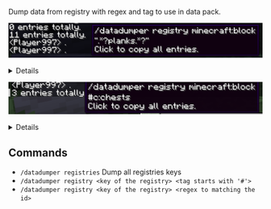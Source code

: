 Dump data from registry with regex and tag to use in data pack.

![img.png](img.png)
<details>
minecraft:oak_planks<br>
minecraft:spruce_planks<br>
minecraft:birch_planks<br>
minecraft:jungle_planks<br>
minecraft:acacia_planks<br>
minecraft:cherry_planks<br>
minecraft:dark_oak_planks<br>
minecraft:mangrove_planks<br>
minecraft:bamboo_planks<br>
minecraft:crimson_planks<br>
minecraft:warped_planks
</details>

![img_1.png](img_1.png)
<details>
minecraft:chest<br>
minecraft:ender_chest<br>
minecraft:trapped_chest
</details>

## Commands

- `/datadumper registries` Dump all registries keys
- `/datadumper registry <key of the registry> <tag starts with '#'>`
- `/datadumper registry <key of the registry> <regex to matching the id>`
